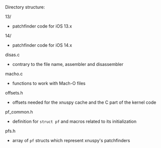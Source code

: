 Directory structure:

13/
- patchfinder code for iOS 13.x

14/
- patchfinder code for iOS 14.x

disas.c
- contrary to the file name, assembler and disassembler

macho.c
- functions to work with Mach-O files

offsets.h
- offsets needed for the xnuspy cache and the C part of the kernel code

pf_common.h
- definition for `struct pf` and macros related to its initialization

pfs.h
- array of `pf` structs which represent xnuspy's patchfinders
